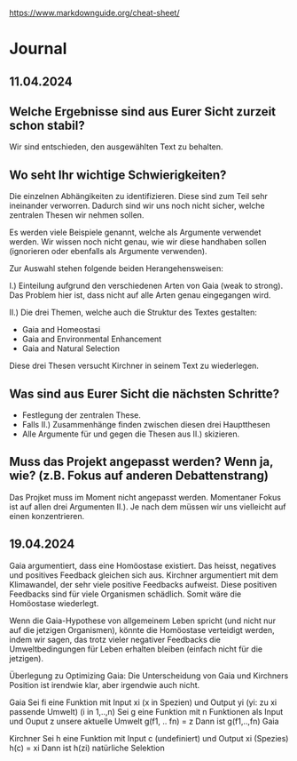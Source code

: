 https://www.markdownguide.org/cheat-sheet/

# Journal

## 11.04.2024

## Welche Ergebnisse sind aus Eurer Sicht zurzeit schon stabil?

Wir sind entschieden, den ausgewählten Text zu behalten.

## Wo seht Ihr wichtige Schwierigkeiten?

Die einzelnen Abhängikeiten zu identifizieren. Diese sind zum Teil sehr ineinander verworren.
Dadurch sind wir uns noch nicht sicher, welche zentralen Thesen wir nehmen sollen.

Es werden viele Beispiele genannt, welche als Argumente verwendet werden. Wir wissen noch nicht genau, wie wir diese handhaben sollen (ignorieren oder ebenfalls als Argumente verwenden).

Zur Auswahl stehen folgende beiden Herangehensweisen:

I.) Einteilung aufgrund den verschiedenen Arten von Gaia (weak to strong).
Das Problem hier ist, dass nicht auf alle Arten genau eingegangen wird.

II.) Die drei Themen, welche auch die Struktur des Textes gestalten:

- Gaia and Homeostasi
- Gaia and Environmental Enhancement
- Gaia and Natural Selection

Diese drei Thesen versucht Kirchner in seinem Text zu wiederlegen.

## Was sind aus Eurer Sicht die nächsten Schritte?

- Festlegung der zentralen These.
- Falls II.) Zusammenhänge finden zwischen diesen drei Hauptthesen
- Alle Argumente für und gegen die Thesen aus II.) skizieren.

## Muss das Projekt angepasst werden? Wenn ja, wie? (z.B. Fokus auf anderen Debattenstrang) 

Das Projket muss im Moment nicht angepasst werden.
Momentaner Fokus ist auf allen drei Argumenten II.). Je nach dem müssen wir uns vielleicht auf einen konzentrieren.

## 19.04.2024

Gaia argumentiert, dass eine Homöostase existiert. Das heisst, negatives und positives Feedback gleichen sich aus. Kirchner argumentiert mit dem Klimawandel, der sehr viele positive Feedbacks aufweist. Diese positiven Feedbacks sind für viele Organismen schädlich. Somit wäre die Homöostase wiederlegt.

Wenn die Gaia-Hypothese von allgemeinem Leben spricht (und nicht nur auf die jetzigen Organismen), könnte die Homöostase verteidigt werden, indem wir sagen, das trotz vieler negativer Feedbacks die Umweltbedingungen für Leben erhalten bleiben (einfach nicht für die jetzigen).

Überlegung zu Optimizing Gaia:
Die Unterscheidung von Gaia und Kirchners Position ist irendwie klar, aber irgendwie auch nicht.

Gaia
Sei fi eine Funktion mit Input xi (x in Spezien) und Output yi (yi: zu xi passende Umwelt) (i in 1,..,n)
Sei g eine Funktion mit n Funktionen als Input und Ouput z unsere aktuelle Umwelt
g(f1, .. fn) = z
Dann ist g(f1,..,fn) Gaia

Kirchner
Sei h eine Funktion mit Input c (undefiniert) und Output xi (Spezies)
h(c) = xi
Dann ist h(zi) natürliche Selektion

